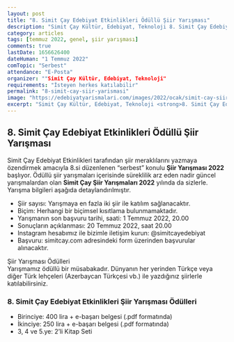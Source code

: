 ```yaml
---
layout: post
title: "8. Simit Çay Edebiyat Etkinlikleri Ödüllü Şiir Yarışması"
description: "Simit Çay Kültür, Edebiyat, Teknoloji 8. Simit Çay Edebiyat Etkinlikleri Ödüllü Şiir Yarışması düzenliyor."
category: articles
tags: [temmuz 2022, genel, şiir yarışması]
comments: true
lastDate: 1656626400
dateHuman: "1 Temmuz 2022"
comTopic: "Serbest"
attendance: "E-Posta"
organizer: ""Simit Çay Kültür, Edebiyat, Teknoloji"
requirements: "İsteyen herkes katılabilir"
permalink: "8-simit-cay-siir-yarismasi"
image: "https://edebiyatyarismalari.com/images/2022/ocak/simit-cay-siir-yarismasi.jpg"
excerpt: "Simit Çay Kültür, Edebiyat, Teknoloji <strong>8. Simit Çay Edebiyat Etkinlikleri Ödüllü Şiir Yarışması</strong> düzenliyor."
---
```


## 8. Simit Çay Edebiyat Etkinlikleri Ödüllü Şiir Yarışması
Simit Çay Edebiyat Etkinlikleri tarafından şiir meraklılarını yazmaya özendirmek amacıyla 8.si düzenlenen “serbest” konulu **Şiir Yarışması 2022** başlıyor. Ödüllü şiir yarışmaları içerisinde süreklilik arz eden nadir güncel yarışmalardan olan **Simit Çay Şiir Yarışmaları 2022** yılında da sizlerle. Yarışma bilgileri aşağıda detaylandırılmıştır.  

- Şiir sayısı: Yarışmaya en fazla iki şiir ile katılım sağlanacaktır.
- Biçim: Herhangi bir biçimsel kısıtlama bulunmamaktadır.
- Yarışmanın son başvuru tarihi, saati: 1 Temmuz 2022, 20.00
- Sonuçların açıklanması: 20 Temmuz 2022, saat 20.00
- Instagram hesabımız ile bizimle iletişim kurun: @simitcayedebiyat
- Başvuru: simitcay.com adresindeki form üzerinden başvurular alınacaktır.

Şiir Yarışması Ödülleri  
Yarışmamız ödüllü bir müsabakadır. Dünyanın her yerinden Türkçe veya diğer Türk lehçeleri (Azerbaycan Türkçesi vb.) ile yazdığınız şiirlerle katılabilirsiniz.

### 8. Simit Çay Edebiyat Etkinlikleri Şiir Yarışması Ödülleri
- Birinciye: 400 lira + e-başarı belgesi (.pdf formatında)
- İkinciye: 250 lira + e-başarı belgesi (.pdf formatında)
- 3, 4 ve 5.ye: 2’li Kitap Seti